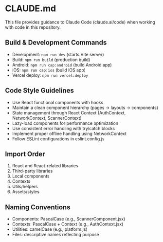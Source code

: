 # CLAUDE.md

This file provides guidance to Claude Code (claude.ai/code) when working with code in this repository.

## Build & Development Commands
- Development: `npm run dev` (starts Vite server)
- Build: `npm run build` (production build)
- Android: `npm run cap:android` (build Android app)
- iOS: `npm run cap:ios` (build iOS app)
- Vercel deploy: `npm run vercel:deploy`

## Code Style Guidelines
- Use React functional components with hooks
- Maintain a clean component hierarchy (pages → layouts → components)
- State management through React Context (AuthContext, NetworkContext, ScannerContext)
- Lazy-load components for performance optimization
- Use consistent error handling with try/catch blocks
- Implement proper offline handling using NetworkContext
- Follow ESLint configurations in eslint.config.js

## Import Order
1. React and React-related libraries
2. Third-party libraries
3. Local components
4. Contexts
5. Utils/helpers
6. Assets/styles

## Naming Conventions
- Components: PascalCase (e.g., ScannerComponent.jsx)
- Contexts: PascalCase + Context (e.g., AuthContext.jsx)
- Utilities: camelCase (e.g., platform.js)
- Files: descriptive names reflecting purpose